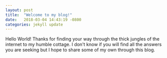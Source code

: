 ```yaml
---
layout: post
title:  "Welcome to my blog!"
date:   2018-03-04 14:43:19 -0800
categories: jekyll update
---
```

Hello World!
Thanks for finding your way through the thick jungles of the internet to my humble cottage. I don't know if you will
find all the answers you are seeking but I hope to share some of my own through this blog.
